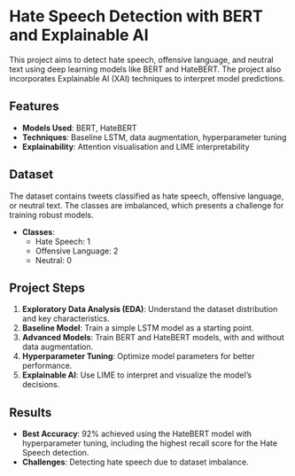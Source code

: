 # Hate Speech Detection with BERT and Explainable AI

This project aims to detect hate speech, offensive language, and neutral text using deep learning models like BERT and HateBERT. The project also incorporates Explainable AI (XAI) techniques to interpret model predictions.

## Features

- **Models Used**: BERT, HateBERT
- **Techniques**: Baseline LSTM, data augmentation, hyperparameter tuning
- **Explainability**: Attention visualisation and LIME interpretability

## Dataset

The dataset contains tweets classified as hate speech, offensive language, or neutral text. The classes are imbalanced, which presents a challenge for training robust models.

- **Classes**:
  - Hate Speech: 1
  - Offensive Language: 2
  - Neutral: 0

## Project Steps

1. **Exploratory Data Analysis (EDA)**: Understand the dataset distribution and key characteristics.
2. **Baseline Model**: Train a simple LSTM model as a starting point.
3. **Advanced Models**: Train BERT and HateBERT models, with and without data augmentation.
4. **Hyperparameter Tuning**: Optimize model parameters for better performance.
5. **Explainable AI**: Use LIME to interpret and visualize the model’s decisions.

## Results

- **Best Accuracy**: 92% achieved using the HateBERT model with hyperparameter tuning, including the highest recall score for the Hate Speech detection.
- **Challenges**: Detecting hate speech due to dataset imbalance.
